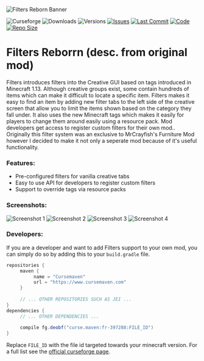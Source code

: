 ![Filters Reborn Banner](https://mc.lookonthebrightsi.de/filters-reborn/images/filters-reborn-banner.png)

![Curseforge](http://cf.way2muchnoise.eu/title/filters-reborn.svg?badge_style=for_the_badge)
![Downloads](http://cf.way2muchnoise.eu/full_filters-reborn_downloads.svg?badge_style=for_the_badge)
![Versions](http://cf.way2muchnoise.eu/versions/filters-reborn.svg?badge_style=for_the_badge)
[![Issues](https://img.shields.io/github/issues/Krxwallo/FiltersReborn?logo=github&style=for-the-badge)](https://www.github.com/Krxwallo/FiltersReborn/issues)
[![Last Commit](https://img.shields.io/github/last-commit/Krxwallo/FiltersReborn?logo=github&style=for-the-badge)](https://www.github.com/Krxwallo/FiltersReborn)
[![Code](https://img.shields.io/github/languages/top/Krxwallo/FiltersReborn?logo=github&style=for-the-badge)](https://www.github.com/Krxwallo/FiltersReborn)
[![Repo Size](https://img.shields.io/github/repo-size/Krxwallo/FiltersReborn?logo=github&style=for-the-badge)](https://www.github.com/Krxwallo/FiltersReborn)


# Filters Reborrn (desc. from original mod)

Filters introduces filters into the Creative GUI based on tags introduced in Minecraft 1.13. Although creative groups exist, some contain hundreds of items which can make it difficult to locate a specific item. Filters makes it easy to find an item by adding new filter tabs to the left side of the creative screen that allow you to limit the items shown based on the category they fall under. It also uses the new Minecraft tags which makes it easily for players to change them around easily using a resource pack. Mod developers get access to register custom filters for their own mod.. Originally this filter system was an exclusive to MrCrayfish's Furniture Mod however I decided to make it not only a seperate mod because of it's useful functionality.

### Features:

* Pre-configured filters for vanilla creative tabs
* Easy to use API for developers to register custom filters
* Support to override tags via resource packs

### Screenshots:

![Screenshot 1](https://mc.lookonthebrightsi.de/filters-reborn/textures/filters_1.png)
![Screenshot 2](https://mc.lookonthebrightsi.de/filters-reborn/textures/filters_2.png)
![Screenshot 3](https://mc.lookonthebrightsi.de/filters-reborn/textures/filters_3.png)
![Screenshot 4](https://mc.lookonthebrightsi.de/filters-reborn/textures/filters_4.png)

### Developers:

If you are a developer and want to add Filters support to your own mod, you can simply do so by adding this to your ```build.gradle``` file.

```gradle
repositories {
     maven {
          name = "Cursemaven"
          url = "https://www.cursemaven.com"
     }
     
     // ... OTHER REPOSITORIES SUCH AS JEI ...
}
dependencies {
     // ... OTHER DEPENDENCIES ... 
     
     compile fg.deobf("curse.maven:fr-397288:FILE_ID")
}
```
Replace ```FILE_ID``` with the file id targeted towards your minecraft version. For a full list see the [official curseforge page](https://www.curseforge.com/minecraft/mc-mods/filters-reborn).
